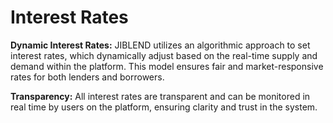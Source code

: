 # Interest Rates

**Dynamic Interest Rates:** JIBLEND utilizes an algorithmic approach to set interest rates, which dynamically adjust based on the real-time supply and demand within the platform. This model ensures fair and market-responsive rates for both lenders and borrowers.

**Transparency:** All interest rates are transparent and can be monitored in real time by users on the platform, ensuring clarity and trust in the system.
